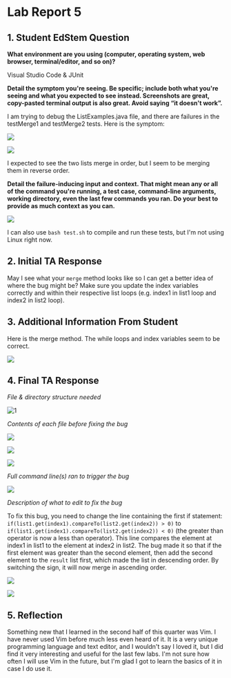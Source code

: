 # Lab Report 5

## 1. Student EdStem Question

**What environment are you using (computer, operating system, web browser, terminal/editor, and so on)?**

Visual Studio Code & JUnit

**Detail the symptom you're seeing. Be specific; include both what you're seeing and what you expected to see instead. Screenshots are great, copy-pasted terminal output is also great. Avoid saying “it doesn't work”.**

I am trying to debug the ListExamples.java file, and there are failures in the testMerge1 and testMerge2 tests. Here is the symptom:

![](https://github.com/keeanalbao/cse15l-lab-reports/assets/88350907/b1b94785-e451-41ed-912e-e0f73adcf9c5)

![](https://github.com/keeanalbao/cse15l-lab-reports/assets/88350907/78a878e0-b013-46b8-9ccf-c26a230250da)

I expected to see the two lists merge in order, but I seem to be merging them in reverse order. 

**Detail the failure-inducing input and context. That might mean any or all of the command you're running, a test case, command-line arguments, working directory, even the last few commands you ran. Do your best to provide as much context as you can.**

![](https://github.com/keeanalbao/cse15l-lab-reports/assets/88350907/dacc85ab-ce48-4db2-8c65-5cd7beed56ca)

I can also use `bash test.sh` to compile and run these tests, but I'm not using Linux right now.

## 2. Initial TA Response

May I see what your `merge` method looks like so I can get a better idea of where the bug might be?
Make sure you update the index variables correctly and within their respective list loops (e.g. index1 in list1 loop and index2 in list2 loop).

## 3. Additional Information From Student

Here is the merge method. The while loops and index variables seem to be correct.

![](https://github.com/keeanalbao/cse15l-lab-reports/assets/88350907/90300016-9308-4cf0-a481-6f401cfb13b2)


## 4. Final TA Response

*File & directory structure needed*

![1](https://github.com/keeanalbao/cse15l-lab-reports/assets/88350907/42ed9ed8-703a-4ecd-b7ec-dacfd27223cd)

*Contents of each file before fixing the bug*

![](https://github.com/keeanalbao/cse15l-lab-reports/assets/88350907/13ec4b41-a202-460a-a43b-985b5f162a6d)

![](https://github.com/keeanalbao/cse15l-lab-reports/assets/88350907/75bf4f6f-262b-454e-9f9e-7a74dc1e44b9)

![](https://github.com/keeanalbao/cse15l-lab-reports/assets/88350907/076276bb-bd58-432b-a489-edd5a1c20073)


*Full command line(s) ran to trigger the bug*

![](https://github.com/keeanalbao/cse15l-lab-reports/assets/88350907/3fc6abde-2a5b-48c0-b3b4-0975316281b1)


*Description of what to edit to fix the bug*

To fix this bug, you need to change the line containing the first if statement: `if(list1.get(index1).compareTo(list2.get(index2)) > 0)` to `if(list1.get(index1).compareTo(list2.get(index2)) < 0)` (the greater than operator is now a less than operator). This line compares the element at index1 in list1 to the element at index2 in list2. The bug made it so that if the first element was greater than the second element, then add the second element to the `result` list first, which made the list in descending order. By switching the sign, it will now merge in ascending order.

![](https://github.com/keeanalbao/cse15l-lab-reports/assets/88350907/d2681656-af26-4632-9802-013a688ac3b6)

![](https://github.com/keeanalbao/cse15l-lab-reports/assets/88350907/023f81fe-df4c-4e77-8b31-2ffd38c6e55e)


## 5. Reflection

Something new that I learned in the second half of this quarter was Vim. I have never used Vim before much less even heard of it. It is a very unique programming language and text editor, and I wouldn't say I loved it, but I did find it very interesting and useful for the last few labs. I'm not sure how often I will use Vim in the future, but I'm glad I got to learn the basics of it in case I do use it.
